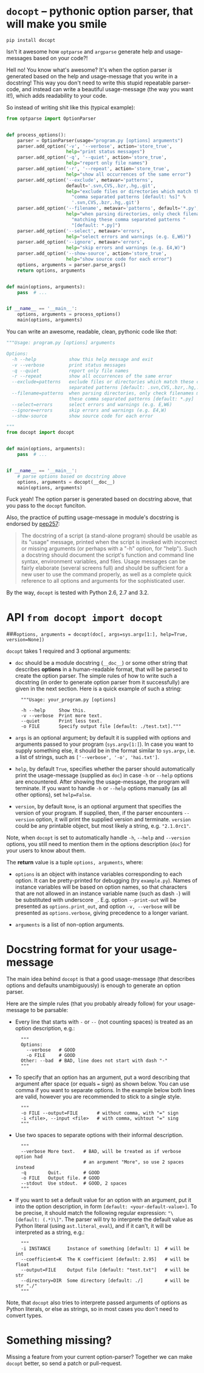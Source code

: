 `docopt` – pythonic option parser, that will make you smile
===============================================================================

    pip install docopt

Isn't it awesome how `optparse` and `argparse` generate help and usage-messages
based on your code?!

Hell no!  You know what's awesome?  It's when the option parser *is* generated
based on the help and usage-message that you write in a docstring!  This way
you don't need to write this stupid repeatable parser-code, and instead can
write a beautiful usage-message (the way you want it!), which adds readability
to your code.

So instead of writing shit like this (typical example):

```python
from optparse import OptionParser


def process_options():
    parser = OptionParser(usage="program.py [options] arguments")
    parser.add_option('-v', '--verbose', action='store_true',
                      help="print status messages")
    parser.add_option('-q', '--quiet', action='store_true',
                      help="report only file names")
    parser.add_option('-r', '--repeat', action='store_true',
                      help="show all occurrences of the same error")
    parser.add_option('--exclude', metavar='patterns',
                      default='.svn,CVS,.bzr,.hg,.git',
                      help="exclude files or directories which match these "
                        "comma separated patterns [default: %s]" %
                        '.svn,CVS,.bzr,.hg,.git')
    parser.add_option('--filename', metavar='patterns', default='*.py',
                      help="when parsing directories, only check filenames "
                        "matching these comma separated patterns "
                        "[default: *.py]")
    parser.add_option('--select', metavar='errors',
                      help="select errors and warnings (e.g. E,W6)")
    parser.add_option('--ignore', metavar='errors',
                      help="skip errors and warnings (e.g. E4,W)")
    parser.add_option('--show-source', action='store_true',
                      help="show source code for each error")
    options, arguments = parser.parse_args()
    return options, arguments


def main(options, arguments):
    pass  # ...


if __name__ == '__main__':
    options, arguments = process_options()
    main(options, arguments)
```

You can write an awesome, readable, clean, pythonic code like *that*:

```python
"""Usage: program.py [options] arguments

Options:
  -h --help            show this help message and exit
  -v --verbose         print status messages
  -q --quiet           report only file names
  -r --repeat          show all occurrences of the same error
  --exclude=patterns   exclude files or directories which match these comma
                       separated patterns [default: .svn,CVS,.bzr,.hg,.git]
  --filename=patterns  when parsing directories, only check filenames matching
                       these comma separated patterns [default: *.py]
  --select=errors      select errors and warnings (e.g. E,W6)
  --ignore=errors      skip errors and warnings (e.g. E4,W)
  --show-source        show source code for each error

"""
from docopt import docopt


def main(options, arguments):
    pass  # ...


if __name__ == '__main__':
    # parse options based on docstring above
    options, arguments = docopt(__doc__)
    main(options, arguments)
```

Fuck yeah! The option parser is generated based on docstring above, that you
pass to the `docopt` funciton.

Also, the practice of putting usage-message in module's docstring
is endorsed by [pep257](http://www.python.org/dev/peps/pep-0257/):

> The docstring of a script (a stand-alone program) should be usable as its
> "usage" message, printed when the script is invoked with incorrect or
> missing arguments (or perhaps with a "-h" option, for "help"). Such a
> docstring should document the script's function and command line syntax,
> environment variables, and files. Usage messages can be fairly elaborate
> (several screens full) and should be sufficient for a new user to use the
> command properly, as well as a complete quick reference to all options and
> arguments for the sophisticated user.

By the way, `docopt` is tested with Python 2.6, 2.7 and 3.2.

API `from docopt import docopt`
===============================================================================

###`options, arguments = docopt(doc[, args=sys.argv[1:], help=True, version=None])`

`docopt` takes 1 required and 3 optional arguments:

- `doc` should be a module docstring (`__doc__`) or some other string that
describes **options** in a human-readable format, that will be parsed to create
the option parser.  The simple rules of how to write such a docstring
(in order to generate option parser from it successfully) are given in the next
section. Here is a quick example of such a string:

        """Usage: your_program.py [options]

        -h --help     Show this.
        -v --verbose  Print more text.
        --quiet       Print less text.
        -o FILE       Specify output file [default: ./test.txt]."""

- `args` is an optional argument; by default it is supplied with options and
arguments passed to your program (`sys.argv[1:]`). In case you want to supply
something else, it should be in the format similar to `sys.argv`, i.e. a list
of strings, such as `['--verbose', '-o', 'hai.txt']`.

- `help`, by default `True`, specifies whether the parser should automatically
print the usage-message (supplied as `doc`) in case `-h` or `--help` options
are encountered. After showing the usage-message, the program will terminate.
If you want to handle `-h` or `--help` options manually (as all other options),
set `help=False`.

- `version`, by default `None`, is an optional argument that specifies the
version of your program. If supplied, then, if the parser encounters
`--version` option, it will print the supplied version and terminate.
`version` could be any printable object, but most likely a string,
e.g. `"2.1.0rc1"`.

Note, when `docopt` is set to automatically handle `-h`, `--help` and
`--version` options, you still need to mention them in the options description
(`doc`) for your users to know about them.

The **return** value is a tuple `options, arguments`, where:

- `options` is an object with instance variables corresponding to each option.
It can be pretty-printed for debugging (try `example.py`). Names of
instance variables will be based on option names, so that characters
that are not allowed in an instance variable name (such as dash `-`) will be
substituted with underscore `_`. E.g. option `--print-out` will be
presented as `options.print_out`, and option `-v, --verbose` will be
presented as `options.verbose`, giving precedence to a longer variant.

- `arguments` is a list of non-option arguments.

Docstring format for your usage-message
===============================================================================

The main idea behind `docopt` is that a good usage-message (that describes
options and defaults unambiguously) is enough to generate an option parser.

Here are the simple rules (that you probably already follow) for your
usage-message to be parsable:

- Every line that starts with `-` or `--` (not counting spaces) is treated
as an option description, e.g.:

        """
        Options:
          --verbose   # GOOD
          -o FILE     # GOOD
        Other: --bad  # BAD, line does not start with dash "-"
        """

- To specify that an option has an argument, put a word describing that
argument after space (or equals `=` sign) as shown below.
You can use comma if you want to separate options. In the example below both
lines are valid, however you are recommended to stick to a single style.

        """
        -o FILE --output=FILE       # without comma, with "=" sign
        -i <file>, --input <file>   # with comma, wihtout "=" sing
        """

- Use two spaces to separate options with their informal description.

        """
        --verbose More text.   # BAD, will be treated as if verbose option had
                               # an argument "More", so use 2 spaces instead
        -q        Quit.        # GOOD
        -o FILE   Output file. # GOOD
        --stdout  Use stdout.  # GOOD, 2 spaces
        """

- If you want to set a default value for an option with an argument, put it
into the option description, in form `[default: <your-default-value>]`.
To be precise, it should match the following regular expression:
`"\[default: (.*)\]"`.
The parser will try to interprete the default value as Python literal
(using `ast.literal_eval`), and if it can't, it will be interpreted as a
string, e.g.:

        """
        -i INSTANCE      Instance of something [default: 1]  # will be int
        --coefficient=K  The K coefficient [default: 2.95]   # will be float
        --output=FILE    Output file [default: "test.txt"]   # will be str
        --directory=DIR  Some directory [default: ./]        # will be str "./"
        """

Note, that `docopt` also tries to interprete passed arguments of options as
Python literals, or else as strings, so in most cases you don't need to
convert types.

Something missing?
===============================================================================

Missing a feature from your current option-parser? Together we can make
`docopt` better, so send a patch or pull-request.
